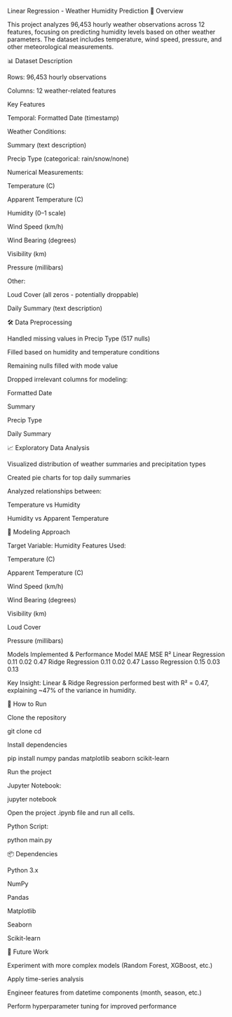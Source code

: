 Linear Regression - Weather Humidity Prediction
📌 Overview

This project analyzes 96,453 hourly weather observations across 12 features, focusing on predicting humidity levels based on other weather parameters.
The dataset includes temperature, wind speed, pressure, and other meteorological measurements.

📊 Dataset Description

Rows: 96,453 hourly observations

Columns: 12 weather-related features

Key Features

Temporal: Formatted Date (timestamp)

Weather Conditions:

Summary (text description)

Precip Type (categorical: rain/snow/none)

Numerical Measurements:

Temperature (C)

Apparent Temperature (C)

Humidity (0–1 scale)

Wind Speed (km/h)

Wind Bearing (degrees)

Visibility (km)

Pressure (millibars)

Other:

Loud Cover (all zeros - potentially droppable)

Daily Summary (text description)

🛠 Data Preprocessing

Handled missing values in Precip Type (517 nulls)

Filled based on humidity and temperature conditions

Remaining nulls filled with mode value

Dropped irrelevant columns for modeling:

Formatted Date

Summary

Precip Type

Daily Summary

📈 Exploratory Data Analysis

Visualized distribution of weather summaries and precipitation types

Created pie charts for top daily summaries

Analyzed relationships between:

Temperature vs Humidity

Humidity vs Apparent Temperature

🤖 Modeling Approach

Target Variable: Humidity
Features Used:

Temperature (C)

Apparent Temperature (C)

Wind Speed (km/h)

Wind Bearing (degrees)

Visibility (km)

Loud Cover

Pressure (millibars)

Models Implemented & Performance
Model	MAE	MSE	R²
Linear Regression	0.11	0.02	0.47
Ridge Regression	0.11	0.02	0.47
Lasso Regression	0.15	0.03	0.13

Key Insight: Linear & Ridge Regression performed best with R² = 0.47, explaining ~47% of the variance in humidity.

🚀 How to Run

Clone the repository

git clone <repo-url>
cd <repo-folder>


Install dependencies

pip install numpy pandas matplotlib seaborn scikit-learn


Run the project

Jupyter Notebook:

jupyter notebook


Open the project .ipynb file and run all cells.

Python Script:

python main.py

📦 Dependencies

Python 3.x

NumPy

Pandas

Matplotlib

Seaborn

Scikit-learn

🔮 Future Work

Experiment with more complex models (Random Forest, XGBoost, etc.)

Apply time-series analysis

Engineer features from datetime components (month, season, etc.)

Perform hyperparameter tuning for improved performance
